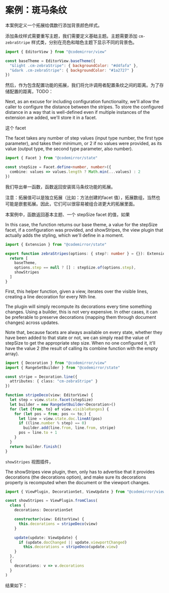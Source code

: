 # 案例：斑马条纹

本案例定义一个拓展给偶数行添加背景颜色样式。

添加条纹样式需要重写主题，我们需要定义基础主题。主题需要添加 `cm-zebraStripe` 样式类，分别在亮色和暗色主题下显示不同的背景色。

``` javascript
import { EditorView } from "@codemirror/view"

const baseTheme = EditorView.baseTheme({
  "&light .cm-zebraStripe": { backgroundColor: "#d4fafa" },
  "&dark .cm-zebraStripe": { backgroundColor: "#1a2727" }
})
```

然后，作为包含配置功能的拓展，我们将允许调用者配置条纹之间的距离。为了存储配置的距离，TODO：

Next, as an excuse for including configuration functionality, we'll allow the caller to configure the distance between the stripes. To store the configured distance in a way that is well-defined even if multiple instances of the extension are added, we'll store it in a facet.

这个 facet 

The facet takes any number of step values (input type number, the first type parameter), and takes their minimum, or 2 if no values were provided, as its value (output type, the second type parameter, also number).

``` typescript
import { Facet } from "@codemirror/state"

const stepSize = Facet.define<number, number>({
  combine: values => values.length ? Math.min(...values) : 2
})
```

我们导出单一函数，函数返回安装斑马条纹功能的拓展。

注意：拓展值可以是独立拓展（比如：方法创建的facet 值），拓展数组，当然也可能是嵌套拓展。因此，它们可以很容易被组合进更大的拓展里面。

本案例中，函数返回基本主题、一个 stepSize facet 的值，如果

In this case, the function returns our base theme, a value for the stepSize facet, if a configuration was provided, and showStripes, the view plugin that actually adds the styling, which we'll define in a moment.

``` typescript
import { Extension } from "@codemirror/state"

export function zebraStripes(options: { step?: number } = {}): Extension {
  return [
    baseTheme,
    options.step == null ? [] : stepSize.of(options.step),
    showStripes
  ]
}
```

First, this helper function, given a view, iterates over the visible lines, creating a line decoration for every Nth line.

The plugin will simply recompute its decorations every time something changes. Using a builder, this is not very expensive. In other cases, it can be preferable to preserve decorations (mapping them through document changes) across updates.

Note that, because facets are always available on every state, whether they have been added to that state or not, we can simply read the value of stepSize to get the appropriate step size. When no one configured it, it'll have the value 2 (the result of calling its combine function with the empty array).

``` typescript
import { Decoration } from "@codemirror/view"
import { RangeSetBuilder } from "@codemirror/state"

const stripe = Decoration.line({
  attributes: { class: "cm-zebraStripe" }
})

function stripeDeco(view: EditorView) {
  let step = view.state.facet(stepSize)
  let builder = new RangeSetBuilder<Decoration>()
  for (let {from, to} of view.visibleRanges) {
    for (let pos = from; pos <= to;) {
      let line = view.state.doc.lineAt(pos)
      if ((line.number % step) == 0)
        builder.add(line.from, line.from, stripe)
      pos = line.to + 1
    }
  }
  return builder.finish()
}
```

`showStripes` 视图插件，

The showStripes view plugin, then, only has to advertise that it provides decorations (the decorations option), and make sure its decorations property is recomputed when the document or the viewport changes.

``` typescript
import { ViewPlugin, DecorationSet, ViewUpdate } from "@codemirror/view"

const showStripes = ViewPlugin.fromClass(
  class {
    decorations: DecorationSet

    constructor(view: EditorView) {
      this.decorations = stripeDeco(view)
    }

    update(update: ViewUpdate) {
      if (update.docChanged || update.viewportChanged)
        this.decorations = stripeDeco(update.view)
    }
  }, 
  {
    decorations: v => v.decorations
  }
)
```

结果如下：